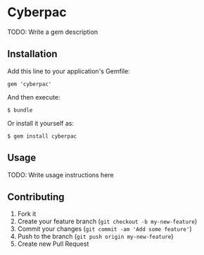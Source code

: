 # Cyberpac

TODO: Write a gem description

## Installation

Add this line to your application's Gemfile:

    gem 'cyberpac'

And then execute:

    $ bundle

Or install it yourself as:

    $ gem install cyberpac

## Usage

TODO: Write usage instructions here

## Contributing

1. Fork it
2. Create your feature branch (`git checkout -b my-new-feature`)
3. Commit your changes (`git commit -am 'Add some feature'`)
4. Push to the branch (`git push origin my-new-feature`)
5. Create new Pull Request
